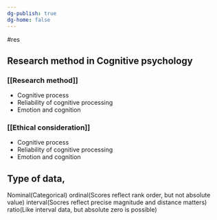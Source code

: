 ```yaml
---
dg-publish: true
dg-home: false
---
```

#res
## Research method in Cognitive psychology

### [[Research method]]
- Cognitive process
- Reliability of cognitive processing
- Emotion and cognition

### [[Ethical consideration]]
- Cognitive process
- Reliability of cognitive processing
- Emotion and cognition

## Type of data, 

Nominal(Categorical) ordinal(Scores reflect rank order, but not absolute value) interval(Socres reflect precise magnitude and distance matters) ratio(Like interval data, but absolute zero is possible)